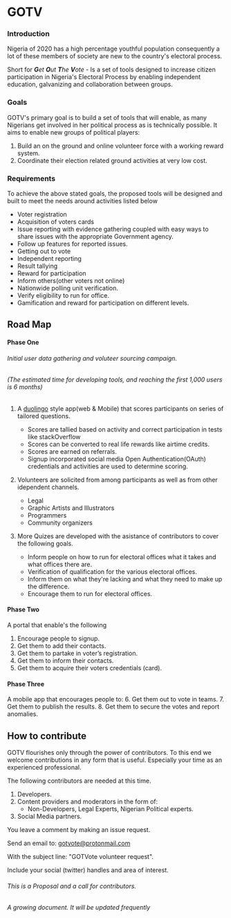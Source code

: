 # GOTV

### Introduction 
Nigeria of 2020 has a high percentage youthful population consequently a lot of these members of society are new to the country's electoral process.

Short for _**G**et **O**ut **T**he **V**ote_ - Is a set of tools designed to increase citizen participation in Nigeria's Electoral Process by enabling independent education, galvanizing and collaboration between groups.


### Goals

GOTV's primary goal is to build a set of tools that will enable, as many Nigerians get involved in her political process as is technically possible.
It aims to enable new groups of political players:
1. Build an on the ground and online volunteer force with a working reward system.
2. Coordinate their election related ground activities at very low cost.



### Requirements

To achieve the above stated goals, the proposed tools will be designed and built to meet the needs around activities listed below

+ Voter registration 
+ Acquisition of voters cards 
+ Issue reporting with evidence gathering coupled with easy ways to share issues with the appropriate Government agency. 
+ Follow up features for reported issues.
+ Getting out to vote
+ Independent reporting
+ Result tallying
+ Reward for participation
+ Inform others(other voters not online)
+ Nationwide polling unit verification.
+ Verify eligibility to run for office.
+ Gamification and reward for participation on different levels.




## Road Map


#### Phase One

###### Initial user data gathering and voluteer sourcing campaign. 
###### (The estimated time for developing tools, and reaching the first 1,000 users is 6 months)

1. A [duolingo](https://www.duolingo.com/) style app(web & Mobile) that scores participants on series of tailored questions.
   + Scores are tallied based on activity and correct participation in tests like stackOverflow
   + Scores can be converted to real life rewards like airtime credits.
   + Scores are earned on referrals.
   + Signup incorporated social media Open Authentication(OAuth) credentials and activities are used to determine scoring.

2. Volunteers are solicited from among participants as well as from other idependent channels.
   + Legal
   + Graphic Artists and Illustrators
   + Programmers
   + Community organizers
   

3. More Quizes are developed with the asistance of contributors to cover the following goals.
   + Inform people on how to run for electoral offices what it takes and what offices there are.
   + Verification of qualification for the various electoral offices.
   + Inform them on what they're lacking and what they need to make up the difference.
   + Encourage them to run for electoral offices.



#### Phase Two

A portal that enable's the following

1. Encourage people to signup.
2. Get them to add their contacts.
3. Get them to partake in voter’s registration.
4. Get them to inform their contacts.
5. Get them to acquire their voters credentials (card).


#### Phase Three
A mobile app that encourages people to:
6. Get them out to vote in teams.
7. Get them to publish the results.
8. Get them to secure the votes and report anomalies.



## How to contribute
GOTV flourishes only through the power of contributors. To this end we welcome contributions in any form that is useful. 
Especially your time as an experienced professional.

The following contributors are needed at this time.
1. Developers.
2. Content providers and moderators in the form of:
   - Non-Developers, Legal Experts, Nigerian Political experts.
3. Social Media partners.



You leave a comment by making an issue request.

Send an email to: 
gotvote@protonmail.com 

With the subject line: "GOTVote volunteer request".

Include your social (twitter) handles and area of interest.

###### This is a Proposal and a call for contributors. 

## 

_A growing document. It will be updated frequently_
